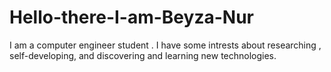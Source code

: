 # Hello-there-I-am-Beyza-Nur
I am a computer engineer student . I have some intrests about  researching , self-developing, and discovering and learning new technologies. 
